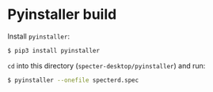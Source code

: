# Pyinstaller build

Install `pyinstaller`:
```bash
$ pip3 install pyinstaller
```

`cd` into this directory (`specter-desktop/pyinstaller`) and run:
```bash
$ pyinstaller --onefile specterd.spec
```
